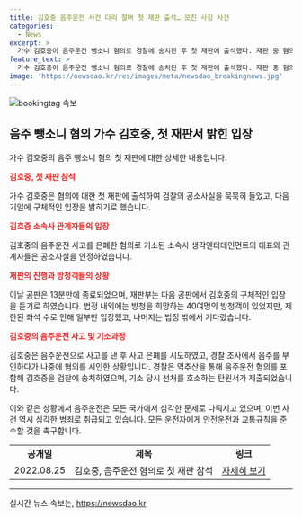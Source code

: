 ```yaml
---
title: 김호중 음주운전 사건 다리 절며 첫 재판 출석… 모친 사칭 사건
categories:
  - News
excerpt: >
  가수 김호중이 음주운전 뺑소니 혐의로 경찰에 송치된 후 첫 재판에 출석했다. 재판 중 혐의를 부인하던 김호중이 음주운전을 시인하여 구속된 사실이 알려졌다. 또한, 김호중을 음주 사고를 은폐한 혐의로 기소된 사고 당시 매니저가 자수시키려 했던 사실도 밝혀졌다. 재판에는 수많은 방청객들이 몰려 법정 밖에서 대기하였으며, 김호중의 부친만이 법정에 들어간 것으로 전해졌다. 앞으로의 공판과 이에 따른 김호중의 입장이 주목될 전망이다.
feature_text: >
  가수 김호중이 음주운전 뺑소니 혐의로 경찰에 송치된 후 첫 재판에 출석했다. 재판 중 혐의를 부인하던 김호중이 음주운전을 시인하여 구속된 사실이 알려졌다. 또한, 김호중을 음주 사고를 은폐한 혐의로 기소된 사고 당시 매니저가 자수시키려 했던 사실도 밝혀졌다. 재판에는 수많은 방청객들이 몰려 법정 밖에서 대기하였으며, 김호중의 부친만이 법정에 들어간 것으로 전해졌다. 앞으로의 공판과 이에 따른 김호중의 입장이 주목될 전망이다.
image: 'https://newsdao.kr/res/images/meta/newsdao_breakingnews.jpg'
---
```


<p><img src="https://newsdao.kr/res/images/meta/newsdao_breakingnews.jpg" alt="bookingtag 속보" /></p>

<h2 data-ke-size="size26">음주 뺑소니 혐의 가수 김호중, 첫 재판서 밝힌 입장</h2>

<p data-ke-size="size16">가수 김호중의 음주 뺑소니 혐의 첫 재판에 대한 상세한 내용입니다.</p>

<p><b><span style="color: #ee2323;">김호중, 첫 재판 참석</span></b></p>

<p data-ke-size="size16">가수 김호중은 혐의에 대한 첫 재판에 출석하여 검찰의 공소사실을 묵묵히 들었고, 다음 기일에 구체적인 입장을 밝히기로 했습니다.</p>

<p><b><span style="color: #ee2323;">김호중 소속사 관계자들의 입장</span></b></p>

<p data-ke-size="size16">김호중의 음주운전 사고를 은폐한 혐의로 기소된 소속사 생각엔터테인먼트의 대표와 관계자들은 공소사실을 인정하였습니다.</p>

<p><b><span style="color: #ee2323;">재판의 진행과 방청객들의 상황</span></b></p>

<p data-ke-size="size16">이날 공판은 13분만에 종료되었으며, 재판부는 다음 공판에서 김호중의 구체적인 입장을 듣기로 하였습니다. 법정 내외에는 방청을 희망하는 40여명의 방청객이 있었지만, 제한된 좌석 수로 인해 일부만 입장했고, 나머지는 법정 밖에서 기다렸습니다.</p>

<p><b><span style="color: #ee2323;">김호중의 음주운전 사고 및 기소과정</span></b></p>

<p data-ke-size="size16">김호중은 음주운전으로 사고를 낸 후 사고 은폐를 시도하였고, 경찰 조사에서 음주를 부인하다가 나중에 혐의를 시인한 상황입니다. 경찰은 역추산을 통해 음주운전 혐의를 포함해 김호중을 검찰에 송치하였으며, 기소 당시 선처를 호소하는 탄원서가 제출되었습니다.</p>

<p>이와 같은 상황에서 음주운전은 모든 국가에서 심각한 문제로 다뤄지고 있으며, 이번 사건 역시 심각한 범죄로 취급되고 있습니다. 모든 운전자에게 안전운전과 교통규칙을 준수할 것을 촉구합니다. </p>

<table>
   <tr>
      <td style="text-align: center; height: 17px;"><b>공개일</b></td>
      <td style="text-align: center; height: 17px;"><b>제목</b></td>
      <td style="text-align: center; height: 17px;"><b>링크</b></td>
   </tr>
   <tr>
      <td style="text-align: center; height: 17px;">2022.08.25</td>
      <td style="text-align: center; height: 17px;">김호중, 음주운전 혐의로 첫 재판 참석</td>
      <td style="text-align: center; height: 17px;"><a href="https://news.com/article-12345">자세히 보기</a></td>
   </tr>
</table>

<hr>
실시간 뉴스 속보는, <a href="https://newsdao.kr" rel="dofollow">https://newsdao.kr</a>


